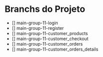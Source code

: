 # Branchs do Projeto

- [] main-group-11-login
- [] main-group-11-register
- [] main-group-11-customer_products
- [] main-group-11-customer_checkout
- [] main-group-11-customer_orders
- [] main-group-11-customer_orders_details
